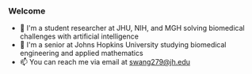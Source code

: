 ### Welcome
- 🔭 I'm a student researcher at JHU, NIH, and MGH solving biomedical challenges with artificial intelligence
- 🌱 I'm a senior at Johns Hopkins University studying biomedical engineering and applied mathematics
- 📫 You can reach me via email at swang279@jh.edu

<!--
**nathanwangai/nathanwangai** is a ✨ _special_ ✨ repository because its `README.md` (this file) appears on your GitHub profile.

Here are some ideas to get you started:

- 🔭 I’m currently working on ...
- 🌱 I’m currently learning ...
- 👯 I’m looking to collaborate on ...
- 🤔 I’m looking for help with ...
- 💬 Ask me about ...
- 📫 How to reach me: ...
- 😄 Pronouns: ...
- ⚡ Fun fact: ...
-->
